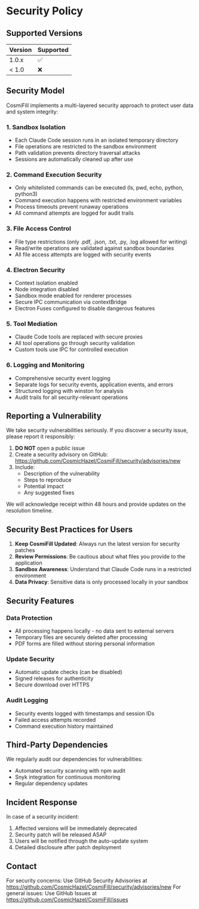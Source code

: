 # Security Policy

## Supported Versions

| Version | Supported          |
| ------- | ------------------ |
| 1.0.x   | :white_check_mark: |
| < 1.0   | :x:                |

## Security Model

CosmiFill implements a multi-layered security approach to protect user data and system integrity:

### 1. Sandbox Isolation
- Each Claude Code session runs in an isolated temporary directory
- File operations are restricted to the sandbox environment
- Path validation prevents directory traversal attacks
- Sessions are automatically cleaned up after use

### 2. Command Execution Security
- Only whitelisted commands can be executed (ls, pwd, echo, python, python3)
- Command execution happens with restricted environment variables
- Process timeouts prevent runaway operations
- All command attempts are logged for audit trails

### 3. File Access Control
- File type restrictions (only .pdf, .json, .txt, .py, .log allowed for writing)
- Read/write operations are validated against sandbox boundaries
- All file access attempts are logged with security events

### 4. Electron Security
- Context isolation enabled
- Node integration disabled
- Sandbox mode enabled for renderer processes
- Secure IPC communication via contextBridge
- Electron Fuses configured to disable dangerous features

### 5. Tool Mediation
- Claude Code tools are replaced with secure proxies
- All tool operations go through security validation
- Custom tools use IPC for controlled execution

### 6. Logging and Monitoring
- Comprehensive security event logging
- Separate logs for security events, application events, and errors
- Structured logging with winston for analysis
- Audit trails for all security-relevant operations

## Reporting a Vulnerability

We take security vulnerabilities seriously. If you discover a security issue, please report it responsibly:

1. **DO NOT** open a public issue
2. Create a security advisory on GitHub: https://github.com/CosmicHazel/CosmiFill/security/advisories/new
3. Include:
   - Description of the vulnerability
   - Steps to reproduce
   - Potential impact
   - Any suggested fixes

We will acknowledge receipt within 48 hours and provide updates on the resolution timeline.

## Security Best Practices for Users

1. **Keep CosmiFill Updated**: Always run the latest version for security patches
2. **Review Permissions**: Be cautious about what files you provide to the application
3. **Sandbox Awareness**: Understand that Claude Code runs in a restricted environment
4. **Data Privacy**: Sensitive data is only processed locally in your sandbox

## Security Features

### Data Protection
- All processing happens locally - no data sent to external servers
- Temporary files are securely deleted after processing
- PDF forms are filled without storing personal information

### Update Security
- Automatic update checks (can be disabled)
- Signed releases for authenticity
- Secure download over HTTPS

### Audit Logging
- Security events logged with timestamps and session IDs
- Failed access attempts recorded
- Command execution history maintained

## Third-Party Dependencies

We regularly audit our dependencies for vulnerabilities:
- Automated security scanning with npm audit
- Snyk integration for continuous monitoring
- Regular dependency updates

## Incident Response

In case of a security incident:
1. Affected versions will be immediately deprecated
2. Security patch will be released ASAP
3. Users will be notified through the auto-update system
4. Detailed disclosure after patch deployment

## Contact

For security concerns: Use GitHub Security Advisories at https://github.com/CosmicHazel/CosmiFill/security/advisories/new
For general issues: Use GitHub Issues at https://github.com/CosmicHazel/CosmiFill/issues